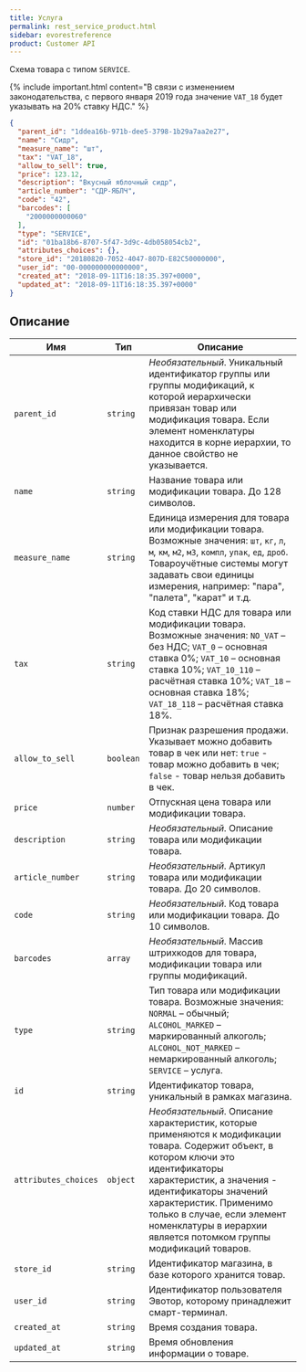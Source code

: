 ```yaml
---
title: Услуга
permalink: rest_service_product.html
sidebar: evorestreference
product: Customer API
---
```


Схема товара с типом `SERVICE`.

{% include important.html content="В связи с изменением законодательства, с первого января 2019 года значение `VAT_18` будет указывать на 20% ставку НДС." %}

```json
{
  "parent_id": "1ddea16b-971b-dee5-3798-1b29a7aa2e27",
  "name": "Сидр",
  "measure_name": "шт",
  "tax": "VAT_18",
  "allow_to_sell": true,
  "price": 123.12,
  "description": "Вкусный яблочный сидр",
  "article_number": "СДР-ЯБЛЧ",
  "code": "42",
  "barcodes": [
    "2000000000060"
  ],
  "type": "SERVICE",
  "id": "01ba18b6-8707-5f47-3d9c-4db058054cb2",
  "attributes_choices": {},
  "store_id": "20180820-7052-4047-807D-E82C50000000",
  "user_id": "00-000000000000000",
  "created_at": "2018-09-11T16:18:35.397+0000",
  "updated_at": "2018-09-11T16:18:35.397+0000"
}
```

## Описание

Имя  | Тип  | Описание
-----|------|--------------
`parent_id`| `string` | *Необязательный*. Уникальный идентификатор группы или группы модификаций, к которой иерархически привязан товар или модификация товара. Если элемент номенклатуры находится в корне иерархии, то данное свойство не указывается.
`name`| `string` |  Название товара или модификации товара. До 128 символов.
`measure_name`| `string` |  Единица измерения для товара или модификации товара. Возможные значения: `шт`, `кг`, `л`, `м`, `км`, `м2`, `м3`, `компл`, `упак`, `ед`, `дроб`. Товароучётные системы могут задавать свои единицы измерения, например: "пара", "палета", "карат" и т.д.
`tax`| `string` |  Код ставки НДС для товара или модификации товара. Возможные значения: `NO_VAT` – без НДС; `VAT_0` – основная ставка 0%; `VAT_10` – основная ставка 10%; `VAT_10_110` – расчётная ставка 10%; `VAT_18` – основная ставка 18%; `VAT_18_118` – расчётная ставка 18%.
`allow_to_sell`| `boolean` |  Признак разрешения продажи. Указывает можно добавить товар в чек или нет: `true` - товар можно добавить в чек; `false` - товар нельзя добавить в чек.
`price`| `number` |  Отпускная цена товара или модификации товара.
`description`| `string` |  *Необязательный*. Описание товара или модификации товара.
`article_number`| `string` |  *Необязательный*. Артикул товара или модификации товара. До 20 символов.
`code`| `string` |  *Необязательный*. Код товара или модификации товара. До 10 символов.
`barcodes`| `array` |  *Необязательный*. Массив штрихкодов для товара, модификации товара или группы модификаций.
`type`| `string` |  Тип товара или модификации товара. Возможные значения: `NORMAL` – обычный; `ALCOHOL_MARKED` – маркированный алкоголь; `ALCOHOL_NOT_MARKED` – немаркированный алкоголь; `SERVICE` – услуга.
`id`| `string` |  Идентификатор товара, уникальный в рамках магазина.
`attributes_choices`| `object` |  *Необязательный*. Описание характеристик, которые применяются к модификации товара. Содержит объект, в котором ключи это идентификаторы характеристик, а значения - идентификаторы значений характеристик. Применимо только в случае, если элемент номенклатуры в иерархии является потомком группы модификаций товаров.
`store_id`| `string` | Идентификатор магазина, в базе которого хранится товар.
`user_id`| `string` | Идентификатор пользователя Эвотор, которому принадлежит смарт-терминал.
`created_at`| `string` | Время создания товара.
`updated_at`| `string` | Время обновления информации о товаре.
